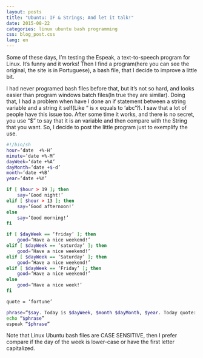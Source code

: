 ```yaml
---
layout: posts
title: "Ubuntu: IF & Strings; And let it talk!"
date: 2015-08-22
categories: linux ubuntu bash programming
css: blog_post.css
lang: en
---
```


Some of these days, I’m testing the Espeak, a text-to-speech program for Linux. It’s funny and it works! Then I find a program(here you can see the original, the site is in Portuguese), a bash file, that I decide to improve a little bit.<!--break-->

I had never programed bash files before that, but it’s not so hard, and looks easier than program windows batch files(In true they are similar). Doing that, I had a problem when have I done an if statement between a string variable and a string it self(Like “ is x equals to ‘abc’?). I saw that a lot of people have this issue too. After some time it works, and there is no secret, you use “$” to say that it is an variable and then compare with the String that you want. So, I decide to post the little program just to exemplify the use.

```bash
#!/bin/sh
hour=‘date  +%-H’
minute=‘date +%-M’
dayWeek=‘date +%A’
dayMonth=‘date +$-d’
month=‘date +%B’
year=‘date +%Y’

if [ $hour > 19 ]; then
	say=‘Good night!’
elif [ $hour > 13 ]; then
	say=‘Good afternoon!’
else
	say=‘Good morning!’
fi

if [ $dayWeek == ‘friday’ ]; then
	good=‘Have a nice weekend!’
elif [ $dayWeek == ‘saturday’ ]; then
	good=‘Have a nice weekend!’
elif [ $dayWeek == ‘Saturday’ ]; then
	good=‘Have a nice weekend!’
elif [ $dayWeek == ‘Friday’ ]; then
	good=‘Have a nice weekend!’
else
	good=‘Have a nice week!’
fi

quote = ‘fortune’

phrase=“$say. Today is $dayWeek, $month $dayMonth, $year. Today quote: $quote.”
echo “$phrase”
espeak “$phrase”
```

Note that Linux Ubuntu bash files are CASE SENSITIVE, then I prefer compare if the day of the week is lower-case or have the first letter capitalized.

